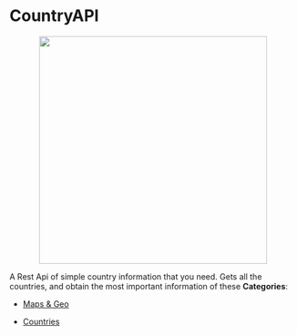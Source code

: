 # CountryAPI

<p align="center">
    <img width="400" src="https://raw.githubusercontent.com/fabian7593/CountryAPI/master/Files/imgsReadme/planetLogoAndText.png" />
</p>


A Rest Api of simple country information that you need. Gets all the countries, and obtain the most important information of these
**Categories**:

- [Maps & Geo](https://github/awesome-apis/awesome-apis#maps-and-geo)

- [Countries](https://github/awesome-apis/awesome-apis#countries)




